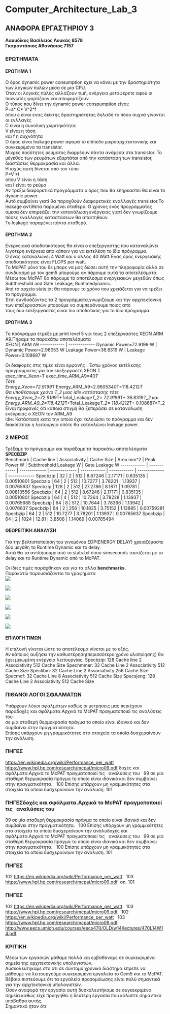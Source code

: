 # Computer_Architecture_Lab_3




## ΑΝΑΦΟΡΑ ΕΡΓΑΣΤΗΡΙΟΥ 3

__Λαουδίκος Βασίλειος Λουκάς 8578__  
__Γκαραντάσιος Αθανάσιος 7157__
### ΕΡΩΤΗΜΑΤΑ  
#### ΕΡΩΤΗΜΑ 1
  
  Ο όρος dynamic power consumption έχει να κάνει με την δραστηριότητα των λογικών πυλών μέσα σε μία CPU.  
  Όταν οι λογικές πύλες αλλάζουν τιμή, ενέργεια μεταφέρετε αφού οι πυκνωτές φορτίζουν και αποφορτίζουν.  
  Ο τύπος που δίνει την dynamic power conspumption είναι:  
  P=a* C* V^2*f  
  όπου a είναι ενας δείκτης δραστηριότητας δηλαδή το πόσο συχνά γίνονται οι ενλλαγές  
  C είναι η συνολική χωριτηκότητα  
  V είναι η τάση  
  και f η συχνότητα  
  Ο όρος είναι leakage power αφορά το επίπεδο μικροαρχιτεκτονικής και συγκεκριμένα τα transistor.  
  Μικρές ποσότητες ρεύματος διαρρέουν πάντα ανάμεσα στα transistor.
  Το μέγεθος των ρευμάτων εξαρτάται από την κατάσταση των transistor, διαστάσεις θερμοκρασία και άλλα.  
  Η ισχύς αυτή δίνεται από τον τύπο  
  P=V *I  
  όπου V είναι η τάση  
  και I είναι το ρεύμα  
  Αν τρέξω διαφορετικά προγράμματα ο όρος που θα επηρεαστεί θα είναι το dynamic power.  
  Αυτό συμβαίνει γιατί θα παραχθούν διαφορετικές εναλλαγές transistor.Το leakage αντίθετα παραμένει σταθερό.
  Ο χρόνος ενός προγράμματος άμεσα δεν επηρεάζει την κατανάλωση ενέργειας γιατί δεν γνωρίζουμε πόσες εναλλαγές καταστάσεων θα απαιτηθούν.  
  Το leakage παραμένει πάντα σταθερό.
  #### ΕΡΩΤΗΜΑ 2
  Ενεργειακά αποδοτικότερος θα είναι ο επεξεργαστής που καταναλώνει λιγοτερη ενέργεια απο κάποιν για να εκτελέση το ίδιο πρόγραμμα.  
  Ο ένας καταναλώνει 4 Watt και ο άλλος 40 Watt.Ένας όρος ενεργειακής αποδοτικότητας είναι FLOPS per watt.  
  Το McPAT μόνο του δε μπορε να μας δώσει αυτή την πληροφορία αλλά σε συνδυασμό με τον gem5 μπορούμε αν πάρουμε αυτά τα αποτελέσματα.  
  Μέσω του McPAT θα πάρουμε το αποτέλεσμα ενεργειακών μεγεθών όπως  Subthreshold and Gate Leakage, Runtimedynamic.  
  Από το αρχείο stats.txt θα πάρουμε το χρόνο που χρειάζεται για να τρέξει το πρόγραμμα.  
  Έτσι συνδυάζοντας τα 2 προγράμματα,γνωρίζουμε και την αρχιτεκτονική των επεξεργαστών μπορούμε να συμπεράνουμε ποιος απο  
  τους δυο επεξεργαστές ειναι πιο αποδοτικός για το ίδιο πρόγραμμα. 
  
  #### ΕΡΩΤΗΜΑ 3
    
   Το πρόγραμμα έτρεξε με print level 5 για τους 2 επεξεργαστες XEON ARM A9.Πήραμε τα παρακάτω αποτελέσματα  
   ΧEON | ARM A9
------------ | -------------
Dynamic Power=72.9199 W | Dynamic Power=2.96053 W
Leakage Power=36.8319 W | Leakage Power=0.108687 W
  
  Οι διαφορές στις τιμές είναι εμφανής . Έστω χρόνος εκτέλεσης προγράμματος για τον επεξεργαστή  XEON T.  
  exec_time_Xeon=T exec_time_ARM_A9=40*T  
  Τότε  
  Energy_Xeon=72.9199*T Energy_ARM_A9=2.96053*40*T=118.4212*T   
  Θα υποθέσουμε χρόνο T_2 μιας idle κατάστασης τότε  
  Energy_Xeon_2=72.9199*T+Total_Leakage*T_2= 72.9199*T+ 36.8319*T_2 και  
  Energy_ARM_A9_2=118.4212*T+Total_Leakage*T_2= 118.4212*T+ 0.108687*T_2  
  Είναι προφανές ότι κάποια στιγμή θα ξεπεράσει σε κατανάλωση ενέγρειας ο XEON τον ARM_A9   
  idle: Κατάσταση κατα την οποία έχει τελειώσει το πρόγραμμα και δεν διακόπτεται η λειτουργία οπότε θα κατανλώνει leakage power.
  ### 2 ΜΕΡΟΣ  
  Τρέξαμε το πρόγραμμα και παράξαμε τα παρακάτω αποτελέσματα  
  __SPECBZIP__  
Benchmark | Cache line  | Associativity | Cache Size | Area mm^2 | Peak Power W | Subthreshold Leakage W | Gate Leakage W
------------ | ------------ | ------------- | ------------- | ------------ | ------------ | ------------- | -------------
Specbzip | 32 | 2 | 512 | 8.67246  | 2.17171 | 0.835135 | 0.00510801 
Specbzip  | 64 | 2 | 512 | 10.7277 | 3.78201 | 1.13937 | 0.00765637 
Specbzip | 128 | 2 | 512 | 27.2786 | 8.1871 | 1.09781 | 0.00813556 
Specbzip | 64 | 2 | 512 | 8.67246  | 2.17171 | 0.835135 | 0.00510801 
Specbzip  | 64 | 4 | 512 | 10.7264 | 3.78228 | 1.13937 | 0.00765688 
Specbzip | 64 | 8 | 512 | 10.7644 | 3.78366 | 1.13942 | 0.0076637 
Specbzip | 64 | 2 | 256 | 10.1825  | 3.75152 | 1.13885 | 0.00759281 
Specbzip  | 64 | 2 | 512 | 10.7277 | 3.78201 | 1.13937 | 0.00765637 
Specbzip | 64 | 2 | 1024 | 12.81 | 3.8508 | 1.14069 | 0.00785494 
  #### ΘΕΩΡΕΙΤΙΚΗ ΑΝΑΛΥΣΗ
  Για την βελτιστοποίηση του γινομένου EDP(ENERGY DELAY) χρειαζόμαστε δύο μεγέθη το Runtime Dynamic και το delay.  
  Αυτά θα τα αντλήσουμε από το stats.txt όπου simseconds ταυτίζεται με το delay και το Runtime Dynamic από το McPAT.
  
 Οι ίδιες τιμές παράχθηκαν και για τα άλλα __benchmarks__.  
 Παρακατώ παρουσιάζονται τα γραφήματα  
 ![](https://github.com/Billaud/Computer_Architecture_Lab_3/blob/main/plots/area_cache_line.jpg)  
   
 ![](https://github.com/Billaud/Computer_Architecture_Lab_3/blob/main/plots/peak_power_cache_line.png)
   
 ![](https://github.com/Billaud/Computer_Architecture_Lab_3/blob/main/plots/area_as.png)
   
 ![](https://github.com/Billaud/Computer_Architecture_Lab_3/blob/main/plots/peak_power_as.png)
   
 ![](https://github.com/Billaud/Computer_Architecture_Lab_3/blob/main/plots/area_cache_size.png)
   
 ![](https://github.com/Billaud/Computer_Architecture_Lab_3/blob/main/plots/peak_power_cache_size.png)  
 #### ΕΠΙΛΟΓΗ ΤΙΜΩΝ
 Η επιλογή γίνεται ώστε το αποτέλεσμα γίνεται με το εξής.  
 Αν κάποιος αυξήσει την καθυστέρηση(περισσότερο χρόνο υλοποίησης) θα έχει μειωμένη ενέργεια λειτουργίας.
 Specbzip:  128 Cache line 2 Associativity 512 Cache Size
 Spechmmer: 32 Cache Line 2 Associativity 512 Cache Size
 Speclibm:  32 Cache Line 2 Associativity 256 Cache Size
 Specmcf: 32 Cache Line 8 Associativity 512 Cache Size
 Specsjeng: 128 Cache Line 2 Associativity 512 Cache Size
 ### ΠΙΘΑΝΟΙ ΛΟΓΟΙ ΣΦΑΛΜΑΤΩΝ
 Υπάρχουν λόγοι σφαλμάτων καθώς οι μετρησεις μας περιέχουν παραδοχές και σφάλματα.Αρχικά το McPAT πραγματοποιεί τις   αναλύσεις του  
 σε μία σταθερή θερμοκρασία πράγμα το οποίο είναι ιδανικό και δεν συμβαίνει στην πραγματικότητα.  
 Επίσης υπάρχουν μη γραμμικότητες στα στοιχεία τα οποία δυσχεραίνουν την ανάλυση.
 ### ΠΗΓΕΣ
 https://en.wikipedia.org/wiki/Performance_per_watt  
 https://www.hpl.hp.com/research/mcpat/micro09.pdf  δοχές και σφάλματα.Αρχικά το McPAT πραγματοποιεί τις   αναλύσεις του  
99
 σε μία σταθερή θερμοκρασία πράγμα το οποίο είναι ιδανικό και δεν συμβαίνει στην πραγματικότητα.  
100
 Επίσης υπάρχουν μη γραμμικότητες στα στοιχεία τα οποία δυσχεραίνουν την ανάλυση.
101
 ### ΠΗΓΕΣδοχές και σφάλματα.Αρχικά το McPAT πραγματοποιεί τις   αναλύσεις του  
99
 σε μία σταθερή θερμοκρασία πράγμα το οποίο είναι ιδανικό και δεν συμβαίνει στην πραγματικότητα.  
100
 Επίσης υπάρχουν μη γραμμικότητες στα στοιχεία τα οποία δυσχεραίνουν την ανάλυδοχές και σφάλματα.Αρχικά το McPAT πραγματοποιεί τις   αναλύσεις του  
99
 σε μία σταθερή θερμοκρασία πράγμα το οποίο είναι ιδανικό και δεν συμβαίνει στην πραγματικότητα.  
100
 Επίσης υπάρχουν μη γραμμικότητες στα στοιχεία τα οποία δυσχεραίνουν την ανάλυση.
101
 ### ΠΗΓΕΣ
102
 https://en.wikipedia.org/wiki/Performance_per_watt  
103
 https://www.hpl.hp.com/research/mcpat/micro09.pdf  ση.
101
 ### ΠΗΓΕΣ
102
 https://en.wikipedia.org/wiki/Performance_per_watt  
103
 https://www.hpl.hp.com/research/mcpat/micro09.pdf  
102
 https://en.wikipedia.org/wiki/Performance_per_watt  
103
 https://www.hpl.hp.com/research/mcpat/micro09.pdf  
 http://www.eecs.umich.edu/courses/eecs470/OLD/w14/lectures/470L14W14.pdf
 ### ΚΡΙΤΙΚΗ
 Μέσω των εργασιών μάθαμε πολλά και εμβαθύναμε σε συγκεκριμένα σημεία της αρχιτεκτονικής υπολογιστών.  
 Δύσκολευτήκαμε στο ότι σε σύντομο χρονικό διάστημα έπρεπε να μάθουμε να λειτουργούμε συγκεκριμένα εργαλεία το Gem5 και το McPAT.  
 Βέβαια πιστεύουμε ότι τα εργαλεία προσομοίωσης είναι πολύ σημαντικά για την αρχιτεκτονική υπολογιστών.  
 Όσον αναφορά την εργασία αυτή δυσκολευτήκαμε σε συγκεκριμένα σημεία καθώς είχε προηγηθεί η δεύτερη εργασία που κάλυπτε σημαντικό υπόβαθρο αυτής.  
 Σημαντικό ήταν ότι 
